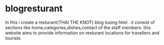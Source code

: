 
# blogresturant
In this i create a resturant(THAI THE KNOT) blog  tusing html 
.
it consist of sections like home,categories,dishes,contact of the staff members.
this website aims to provide information on resturant locations for travellers and tourists.

